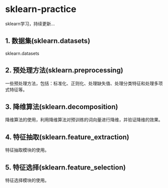 # sklearn-practice
sklearn学习，持续更新...

## 1. 数据集(sklearn.datasets)
sklearn.datasets

## 2. 预处理方法(sklearn.preprocessing)
一些预处理方法，包括：标准化、正则化、处理缺失值、处理分类特征和处理多项式特征等。

## 3. 降维算法(sklearn.decomposition)
降维算法的使用，利用降维算法对预训练的词向量进行降维，并验证降维的效果。

## 4. 特征抽取(sklearn.feature_extraction)
特征抽取模块的使用。

## 5. 特征选择(sklearn.feature_selection)
特征选择模块的使用。
